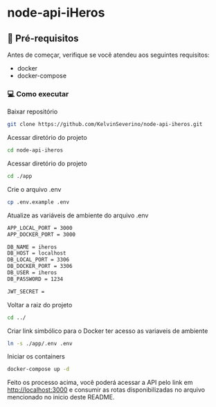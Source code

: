 # node-api-iHeros

## 🧰 Pré-requisitos
Antes de começar, verifique se você atendeu aos seguintes requisitos:
* docker
* docker-compose

### 💻 Como executar
Baixar repositório
```sh
git clone https://github.com/KelvinSeverino/node-api-iheros.git
```

Acessar diretório do projeto
```sh
cd node-api-iheros
```

Acessar diretório do projeto
```sh
cd ./app
```

Crie o arquivo .env
```sh
cp .env.example .env
```

Atualize as variáveis de ambiente do arquivo .env
```sh
APP_LOCAL_PORT = 3000
APP_DOCKER_PORT = 3000

DB_NAME = iheros
DB_HOST = localhost
DB_LOCAL_PORT = 3306
DB_DOCKER_PORT = 3306
DB_USER = iheros
DB_PASSWORD = 1234

JWT_SECRET = 

```

Voltar a raiz do projeto
```sh
cd ../
```

Criar link simbólico para o Docker ter acesso as variaveis de ambiente
```sh
ln -s ./app/.env .env
```

Iniciar os containers
```sh
docker-compose up -d
```

Feito os processo acima, você poderá acessar a API pelo link em [http://localhost:3000](http://localhost:3000) e consumir as rotas disponibilizadas no arquivo mencionado no inicio deste README.
